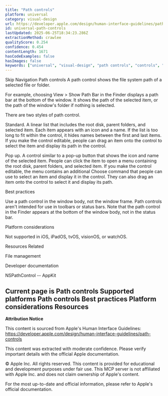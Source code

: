 ```yaml
---
title: "Path controls"
platform: universal
category: visual-design
url: https://developer.apple.com/design/human-interface-guidelines/path-controls
id: universal-path-controls
lastUpdated: 2025-06-25T18:34:23.286Z
extractionMethod: crawlee
qualityScore: 0.254
confidence: 0.454
contentLength: 1671
hasCodeExamples: false
hasImages: false
keywords: ["universal", "visual-design", "path controls", "controls", "navigation", "status", "system", "ios", "ipad", "watchos"]
---
```

Skip Navigation
Path controls
A path control shows the file system path of a selected file or folder.

For example, choosing View > Show Path Bar in the Finder displays a path bar at the bottom of the window. It shows the path of the selected item, or the path of the window's folder if nothing is selected.

There are two styles of path control.

Standard. A linear list that includes the root disk, parent folders, and selected item. Each item appears with an icon and a name. If the list is too long to fit within the control, it hides names between the first and last items. If you make the control editable, people can drag an item onto the control to select the item and display its path in the control.

Pop up. A control similar to a pop-up button that shows the icon and name of the selected item. People can click the item to open a menu containing the root disk, parent folders, and selected item. If you make the control editable, the menu contains an additional Choose command that people can use to select an item and display it in the control. They can also drag an item onto the control to select it and display its path.

Best practices

Use a path control in the window body, not the window frame. Path controls aren't intended for use in toolbars or status bars. Note that the path control in the Finder appears at the bottom of the window body, not in the status bar.

Platform considerations

Not supported in iOS, iPadOS, tvOS, visionOS, or watchOS.

Resources
Related

File management

Developer documentation

NSPathControl -- AppKit

Current page is Path controls
Supported platforms
Path controls
Best practices
Platform considerations
Resources
---

**Attribution Notice**

This content is sourced from Apple's Human Interface Guidelines: https://developer.apple.com/design/human-interface-guidelines/path-controls

This content was extracted with moderate confidence. Please verify important details with the official Apple documentation.

© Apple Inc. All rights reserved. This content is provided for educational and development purposes under fair use. This MCP server is not affiliated with Apple Inc. and does not claim ownership of Apple's content.

For the most up-to-date and official information, please refer to Apple's official documentation.
